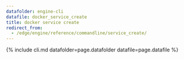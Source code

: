 ```yaml
---
datafolder: engine-cli
datafile: docker_service_create
title: docker service create
redirect_from:
  - /edge/engine/reference/commandline/service_create/
---
```

<!--
Sorry, but the contents of this page are automatically generated from
Docker's source code. If you want to suggest a change to the text that appears
here, you'll need to find the string by searching this repo:

https://github.com/docker/cli
-->
{% include cli.md datafolder=page.datafolder datafile=page.datafile %}
